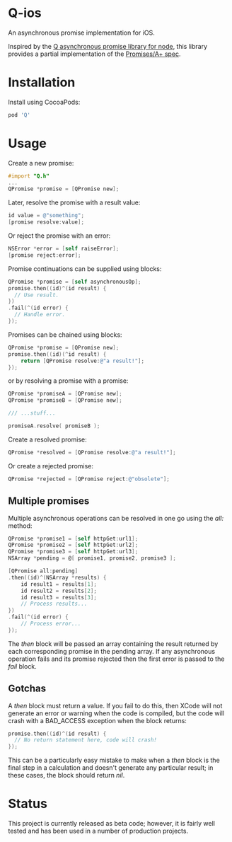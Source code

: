 # Q-ios
An asynchronous promise implementation for iOS.

Inspired by the [Q asynchronous promise library for node](https://github.com/kriskowal/q), this library provides a partial implementation of the [Promises/A+ spec](https://promisesaplus.com/).

# Installation
Install using CocoaPods:
```ruby
pod 'Q'
```

# Usage
Create a new promise:
```objective-c
#import "Q.h"
...
QPromise *promise = [QPromise new];
```

Later, resolve the promise with a result value:
```objective-c
id value = @"something";
[promise resolve:value];
```

Or reject the promise with an error:
```objective-c
NSError *error = [self raiseError];
[promise reject:error];
```
Promise continuations can be supplied using blocks:
```objective-c
QPromise *promise = [self asynchronousOp];
promise.then((id)^(id result) {
  // Use result.
})
.fail(^(id error) {
  // Handle error.
});
```

Promises can be chained using blocks:
```objective-c
QPromise *promise = [QPromise new];
promise.then((id)(^id result) {
    return [QPromise resolve:@"a result!"];
});
```

or by resolving a promise with a promise:
```objective-c
QPromise *promiseA = [QPromise new];
QPromise *promiseB = [QPromise new];

/// ...stuff...

promiseA.resolve( promiseB );
```

Create a resolved promise:
```objective-c
QPromise *resolved = [QPromise resolve:@"a result!"];
```

Or create a rejected promise:
```objective-c
QPromise *rejected = [QPromise reject:@"obsolete"];
```

## Multiple promises
Multiple asynchronous operations can be resolved in one go using the _all:_ method:
```objective-c
QPromise *promise1 = [self httpGet:url1];
QPromise *promise2 = [self httpGet:url2];
QPromise *promise3 = [self httpGet:url3];
NSArray *pending = @[ promise1, promise2, promise3 ];

[QPromise all:pending]
.then((id)^(NSArray *results) {
    id result1 = results[1];
    id result2 = results[2];
    id result3 = results[3];
    // Process results...
})
.fail(^(id error) {
    // Process error...
});
```

The _then_ block will be passed an array containing the result returned by each corresponding promise in the pending array. If any asynchronous operation fails and its promise rejected then the first error is passed to the _fail_ block.

## Gotchas
A _then_ block must return a value. If you fail to do this, then XCode will not generate an error or warning when the code is compiled, but the code will crash with a BAD_ACCESS exception when the block returns:
```objective-c
promise.then((id)^(id result) {
  // No return statement here, code will crash!
});
```
This can be a particularly easy mistake to make when a _then_ block is the final step in a calculation and doesn't generate any particular result; in these cases, the block should return _nil_.

# Status
This project is currently released as beta code; however, it is fairly well tested and has been used in a number of production projects.
